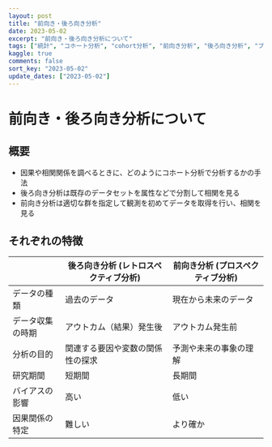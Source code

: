 ```yaml
---
layout: post
title: "前向き・後ろ向き分析"
date: 2023-05-02
excerpt: "前向き・後ろ向き分析について"
tags: ["統計", "コホート分析", "cohort分析", "前向き分析", "後ろ向き分析", "プロスペクティブ分析", "レトロスペクティブ分析"]
kaggle: true
comments: false
sort_key: "2023-05-02"
update_dates: ["2023-05-02"]
---
```


# 前向き・後ろ向き分析について

## 概要 
 - 因果や相関関係を調べるときに、どのようにコホート分析で分析するかの手法
 - 後ろ向き分析は既存のデータセットを属性などで分割して相関を見る
 - 前向き分析は適切な群を指定して観測を初めてデータを取得を行い、相関を見る

## それぞれの特徴

|                   | 後ろ向き分析 (レトロスペクティブ分析) | 前向き分析 (プロスペクティブ分析) |
|-------------------|------------------------------------|----------------------------------|
| データの種類       | 過去のデータ                        | 現在から未来のデータ              |
| データ収集の時期   | アウトカム（結果）発生後            | アウトカム発生前                  |
| 分析の目的         | 関連する要因や変数の関係性の探求      | 予測や未来の事象の理解            |
| 研究期間           | 短期間                             | 長期間                            |
| バイアスの影響     | 高い                               | 低い                              |
| 因果関係の特定     | 難しい                             | より確か                          |
